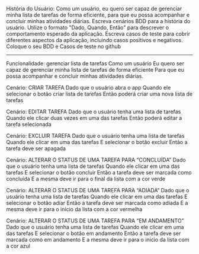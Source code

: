 História do Usuário: Como um usuário, eu quero ser capaz de gerenciar minha lista de tarefas de forma eficiente, para que eu possa acompanhar e concluir minhas atividades diárias.
Escreva cenários BDD para a história do usuário. Utilize o formato "Dado, Quando, Então" para descrever o comportamento esperado da aplicação.
Escreva casos de teste para cobrir diferentes aspectos da aplicação, incluindo casos positivos e negativos.
Coloque o seu BDD e Casos de teste no github
_________________________________________________________________________________________________

Funcionalidade: gerenciar lista de tarefas
Como um usuário
Eu quero ser capaz de gerenciar minha lista de tarefas de forma eficiente
Para que eu possa acompanhar e concluir minhas atividades diárias.

Cenário: CRIAR TAREFA 
Dado que o usuário abra o app
Quando ele selecionar o botão criar lista de tarefas
Então poderá criar uma nova lista de tarefas
 
Cenário: EDITAR TAREFA 
Dado que o usuário tenha uma lista de tarefas
Quando ele clicar duas vezes em uma das tarefas
Então poderá editar a tarefa selecionada
 
Cenário: EXCLUIR TAREFA 
Dado que o usuário tenha uma lista de tarefas
Quando ele clicar em uma das tarefas
E selecionar o botão excluir
Então a tarefa deve ser apagada
 
Cenário: ALTERAR O STATUS DE UMA TAREFA PARA “CONCLUÍDA” 
Dado que o usuário tenha uma lista de tarefas
Quando ele clicar em uma das tarefas
E selecionar o botão concluir
Então a tarefa deve ser marcada como concluída
E a mesma deve ir para o final da lista com a cor verde
 
Cenário: ALTERAR O STATUS DE UMA TAREFA PARA “ADIADA”
Dado que o usuário tenha uma lista de tarefas
Quando ele clicar em uma das tarefas
E selecionar o botão adiar
Então a tarefa deve ser marcada como adiada
E a mesma deve ir para o início da lista com a cor vermelha
 
Cenário: ALTERAR O STATUS DE UMA TAREFA PARA “EM ANDAMENTO”
Dado que o usuário tenha uma lista de tarefas
Quando ele clicar em uma das tarefas
E selecionar o botão em andamento
Então a tarefa deve ser marcada como em andamento
E a mesma deve ir para o início da lista com a cor azul

